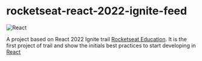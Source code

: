 # rocketseat-react-2022-ignite-feed

![React](https://img.shields.io/badge/react-%2320232a.svg?style=for-the-badge&logo=react&logoColor=%2361DAFB)

A project based on React 2022 Ignite trail [Rocketseat Education](https://github.com/rocketseat-education). It is the first project of trail and show the initials best practices to start developing in [React](https://reactjs.org/)
